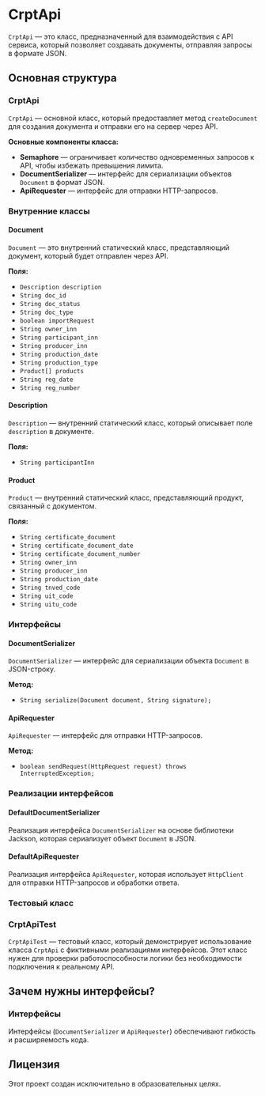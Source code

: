 # CrptApi

`CrptApi` — это класс, предназначенный для взаимодействия с API сервиса, который позволяет создавать документы, отправляя запросы в формате JSON.

## Основная структура

### CrptApi

`CrptApi` — основной класс, который предоставляет метод `createDocument` для создания документа и отправки его на сервер через API.

**Основные компоненты класса:**

- **Semaphore** — ограничивает количество одновременных запросов к API, чтобы избежать превышения лимита.
- **DocumentSerializer** — интерфейс для сериализации объектов `Document` в формат JSON.
- **ApiRequester** — интерфейс для отправки HTTP-запросов.

### Внутренние классы

#### Document

`Document` — это внутренний статический класс, представляющий документ, который будет отправлен через API.

**Поля:**

- `Description description`
- `String doc_id`
- `String doc_status`
- `String doc_type`
- `boolean importRequest`
- `String owner_inn`
- `String participant_inn`
- `String producer_inn`
- `String production_date`
- `String production_type`
- `Product[] products`
- `String reg_date`
- `String reg_number`

#### Description

`Description` — внутренний статический класс, который описывает поле `description` в документе.

**Поля:**

- `String participantInn`

#### Product

`Product` — внутренний статический класс, представляющий продукт, связанный с документом.

**Поля:**

- `String certificate_document`
- `String certificate_document_date`
- `String certificate_document_number`
- `String owner_inn`
- `String producer_inn`
- `String production_date`
- `String tnved_code`
- `String uit_code`
- `String uitu_code`

### Интерфейсы

#### DocumentSerializer

`DocumentSerializer` — интерфейс для сериализации объекта `Document` в JSON-строку.

**Метод:**

- `String serialize(Document document, String signature);`

#### ApiRequester

`ApiRequester` — интерфейс для отправки HTTP-запросов.

**Метод:**

- `boolean sendRequest(HttpRequest request) throws InterruptedException;`

### Реализации интерфейсов

#### DefaultDocumentSerializer

Реализация интерфейса `DocumentSerializer` на основе библиотеки Jackson, которая сериализует объект `Document` в JSON.

#### DefaultApiRequester

Реализация интерфейса `ApiRequester`, которая использует `HttpClient` для отправки HTTP-запросов и обработки ответа.

### Тестовый класс

### CrptApiTest

`CrptApiTest` — тестовый класс, который демонстрирует использование класса `CrptApi` с фиктивными реализациями интерфейсов. Этот класс нужен для проверки работоспособности логики без необходимости подключения к реальному API.

## Зачем нужны интерфейсы?

### Интерфейсы

Интерфейсы (`DocumentSerializer` и `ApiRequester`) обеспечивают гибкость и расширяемость кода. 


## Лицензия

Этот проект создан исключительно в образовательных целях.
